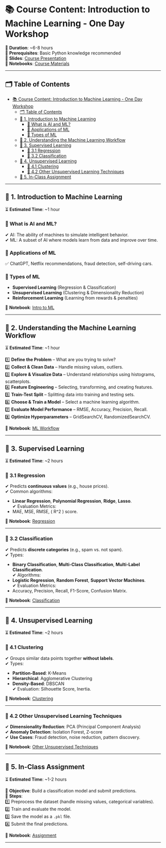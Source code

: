 # 📚 Course Content: Introduction to Machine Learning - One Day Workshop  

🔹 **Duration**: ~6-8 hours  
🔹 **Prerequisites**: Basic Python knowledge recommended  
🔹 **Slides**: [Course Presentation](presentation/ML_intro.pdf)  
🔹 **Notebooks**: [Course Materials](notebooks/)  

---

## 🗂️ Table of Contents  
- [📚 Course Content: Introduction to Machine Learning - One Day Workshop](#-course-content-introduction-to-machine-learning---one-day-workshop)
  - [🗂️ Table of Contents](#️-table-of-contents)
  - [📖 1. Introduction to Machine Learning](#-1-introduction-to-machine-learning)
    - [🔹 What is AI and ML?](#-what-is-ai-and-ml)
    - [🔹 Applications of ML](#-applications-of-ml)
    - [🔹 Types of ML](#-types-of-ml)
  - [📖 2. Understanding the Machine Learning Workflow](#-2-understanding-the-machine-learning-workflow)
  - [📖 3. Supervised Learning](#-3-supervised-learning)
    - [🔹 3.1 Regression](#-31-regression)
    - [🔹 3.2 Classification](#-32-classification)
  - [📖 4. Unsupervised Learning](#-4-unsupervised-learning)
    - [🔹 4.1 Clustering](#-41-clustering)
    - [🔹 4.2 Other Unsupervised Learning Techniques](#-42-other-unsupervised-learning-techniques)
  - [📖 5. In-Class Assignment](#-5-in-class-assignment)

---

## 📖 1. Introduction to Machine Learning  
⏳ **Estimated Time**: ~1 hour  

### 🔹 What is AI and ML?  
✔ AI: The ability of machines to simulate intelligent behavior.  
✔ ML: A subset of AI where models learn from data and improve over time.  

### 🔹 Applications of ML  
✅ ChatGPT, Netflix recommendations, fraud detection, self-driving cars.  

### 🔹 Types of ML  
- **Supervised Learning** (Regression & Classification)  
- **Unsupervised Learning** (Clustering & Dimensionality Reduction)  
- **Reinforcement Learning** (Learning from rewards & penalties)  

📂 **Notebook**: [Intro to ML](notebooks/1-Introduction_to_Machine_Learning.ipynb)  

---

## 📖 2. Understanding the Machine Learning Workflow  
⏳ **Estimated Time**: ~1 hour  

1️⃣ **Define the Problem** – What are you trying to solve?  
2️⃣ **Collect & Clean Data** – Handle missing values, outliers.  
3️⃣ **Explore & Visualize Data** – Understand relationships using histograms, scatterplots.  
4️⃣ **Feature Engineering** – Selecting, transforming, and creating features.  
5️⃣ **Train-Test Split** – Splitting data into training and testing sets.  
6️⃣ **Choose & Train a Model** – Select a machine learning algorithm.  
7️⃣ **Evaluate Model Performance** – RMSE, Accuracy, Precision, Recall.  
8️⃣ **Optimize Hyperparameters** – GridSearchCV, RandomizedSearchCV.  

📂 **Notebook**: [ML Workflow](notebooks/2-Understanding_ML_Workflow.ipynb)  

---

## 📖 3. Supervised Learning  
⏳ **Estimated Time**: ~2 hours  

### 🔹 3.1 Regression  
✔ Predicts **continuous values** (e.g., house prices).  
✔ Common algorithms:  
   - **Linear Regression**, **Polynomial Regression**, **Ridge**, **Lasso**.  
✔ Evaluation Metrics:  
   - MAE, MSE, RMSE, \( R^2 \) score.  

📂 **Notebook**: [Regression](notebooks/3-Supervised-1-Regression.ipynb)  

---

### 🔹 3.2 Classification  
✔ Predicts **discrete categories** (e.g., spam vs. not spam).  
✔ Types:  
   - **Binary Classification**, **Multi-Class Classification**, **Multi-Label Classification**.  
✔ Algorithms:  
   - **Logistic Regression**, **Random Forest**, **Support Vector Machines**.  
✔ Evaluation Metrics:  
   - Accuracy, Precision, Recall, F1-Score, Confusion Matrix.  

📂 **Notebook**: [Classification](notebooks/3-Supervised-2-Classification.ipynb)  

---

## 📖 4. Unsupervised Learning  
⏳ **Estimated Time**: ~2 hours  

### 🔹 4.1 Clustering  
✔ Groups similar data points together **without labels**.  
✔ Types:  
   - **Partition-Based**: K-Means  
   - **Hierarchical**: Agglomerative Clustering  
   - **Density-Based**: DBSCAN  
✔ Evaluation: Silhouette Score, Inertia.  

📂 **Notebook**: [Clustering](notebooks/4-Unsupervised-1-Clustering.ipynb)  

---

### 🔹 4.2 Other Unsupervised Learning Techniques  
✔ **Dimensionality Reduction**: PCA (Principal Component Analysis)  
✔ **Anomaly Detection**: Isolation Forest, Z-score  
✔ **Use Cases**: Fraud detection, noise reduction, pattern discovery.  

📂 **Notebook**: [Other Unsupervised Techniques](notebooks/4-Unsupervised-2-Others.ipynb)  

---

## 📖 5. In-Class Assignment  
⏳ **Estimated Time**: ~1-2 hours  

🔹 **Objective**: Build a classification model and submit predictions.  
🔹 **Steps**:  
1️⃣ Preprocess the dataset (handle missing values, categorical variables).  
2️⃣ Train and evaluate the model.  
3️⃣ Save the model as a `.pkl` file.  
4️⃣ Submit the final predictions.  

📂 **Notebook**: [Assignment](notebooks/5-In-Class-assignment.ipynb)  

---
